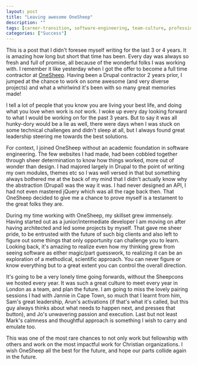 ```yaml
---
layout: post
title: "Leaving awesome OneSheep"
description: ""
tags: [career-transition, software-engineering, team-culture, professional-growth, christian-tech]
categories: ["Success"]
---
```


This is a post that I didn't foresee myself writing for the last 3 or 4 years. It is amazing how long but short that time has been. Every day was always so fresh and full of promise, all because of the wonderful folks I was working with. I remember it like yesterday when I got the offer to become a full time contractor at [OneSheep](https://onesheep.org). Having been a Drupal contractor 2 years prior, I jumped at the chance to work on some awesome (and very diverse projects) and what a whirlwind it's been with so many great memories made!

<!--more-->

I tell a lot of people that you know you are living your best life, and doing what you love when work is _not_ work. I woke up every day looking forward to what I would be working on for the past 3 years. But to say it was all hunky-dory would be a lie as well, there were days when I was stuck on some technical challenges and didn't sleep at all, but I always found great leadership steering me towards the best solutions.

For context, I joined OneSheep without an academic foundation in software engineering. The few websites I had made, had been cobbled together through sheer determination to know how things worked, more out of wonder than design. I had majored largely in Drupal to the point of writing my own modules, themes etc so I was well versed in that but something always bothered me at the back of my mind that I didn't actually know why the abstraction (Drupal) was the way it was. I had never designed an API, I had not even mastered jQuery which was all the rage back then. That OneSheep decided to give me a chance to prove myself is a testament to the great folks they are.

During my time working with OneSheep, my skillset grew immensely. Having started out as a junior/intermediate developer I am moving on after having architected and led some projects by myself. That gave me sheer pride, to be entrusted with the future of such big clients and also left to figure out some things that only opportunity can challenge you to learn. Looking back, it's amazing to realize even how my thinking grew from seeing software as either magic/part guesswork, to realizing it can be an exploration of a methodical, scientific approach. You can never figure or know everything but to a great extent you can control the overall direction.

It's going to be a very lonely time going forwards, without the Sheepcons we hosted every year. It was such a great culture to meet every year in London as a team, and plan the future. I am going to miss the lovely pairing sessions I had with Jannie in Cape Town, so much that I learnt from him, Sam's great leadership, Arun's activations (if that's what it's called, but this guy always thinks about what needs to happen next, and presses that button), and Jo's unwavering passion and execution. Last but not least Mark's calmness and thoughtful approach is something I wish to carry and emulate too.

This was one of the most rare chances to not only work but fellowship with others and work on the most impactful work for Christian organizations. I wish OneSheep all the best for the future, and hope our parts collide again in the future.
